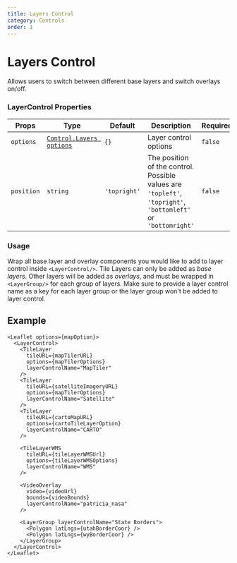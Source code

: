 ```yaml
---
title: Layers Control
category: Controls
order: 1
---
```


<script>
  import LayerControlExample from '/src/common/sample/layer_control/LayerControlExample.svelte';
</script>

# Layers Control

Allows users to switch between different base layers and switch overlays on/off.

### LayerControl Properties

<div class='doc-table-container'>

| Props      | Type                                                                                   | Default      | Description                                                                                                   | Required |
| ---------- | -------------------------------------------------------------------------------------- | ------------ | ------------------------------------------------------------------------------------------------------------- | -------- |
| `options`  | [`Control.Layers options`](https://leafletjs.com/reference.html#control-layers-option) | `{}`         | Layer control options                                                                                         | `false`  |
| `position` | `string`                                                                               | `'topright'` | The position of the control. Possible values are `'topleft'`, `'topright'`, `'bottomleft'` or `'bottomright'` | `false`  |

</div>

### Usage

Wrap all base layer and overlay components you would like to add to layer control inside `<LayerControl/>`. Tile Layers can only be added as _base layers_. Other layers will be added as _overlays_, and must be wrapped in `<LayerGroup/>` for each group of layers.
Make sure to provide a layer control name as a key for each layer group or the layer group won't be added to layer control.

## Example

<div class='example'>
  <LayerControlExample />

```svelte
<Leaflet options={mapOption}>
  <LayerControl>
    <TileLayer
      tileURL={mapTilerURL}
      options={mapTilerOptions}
      layerControlName="MapTiler"
    />
    <TileLayer
      tileURL={satelliteImageryURL}
      options={mapTilerOptions}
      layerControlName="Satellite"
    />
    <TileLayer
      tileURL={cartoMapURL}
      options={cartoTileLayerOption}
      layerControlName="CARTO"
    />

    <TileLayerWMS
      tileURL={tileLayerWMSUrl}
      options={tileLayerWMSOptions}
      layerControlName="WMS"
    />

    <VideoOverlay
      video={videoUrl}
      bounds={videoBounds}
      layerControlName="patricia_nasa"
    />

    <LayerGroup layerControlName="State Borders">
      <Polygon latLngs={utahBorderCoor} />
      <Polygon latLngs={wyBorderCoor} />
    </LayerGroup>
  </LayerControl>
</Leaflet>
```

</div>

